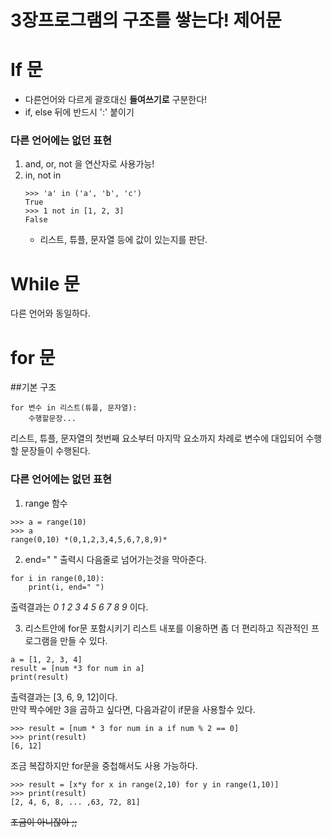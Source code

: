 3장프로그램의 구조를 쌓는다! 제어문
===================================
# If 문
- 다른언어와 다르게 괄호대신 **들여쓰기로** 구분한다!
- if, else 뒤에 반드시 ':' 붙이기

### 다른 언어에는 없던 표현
1. and, or, not 을 연산자로 사용가능!
2. in, not in
	```
	>>> 'a' in ('a', 'b', 'c')
	True
	>>> 1 not in [1, 2, 3]
	False
	```
	- 리스트, 튜플, 문자열 등에 값이 있는지를 판단.

# While 문
 다른 언어와 동일하다.

# for 문
##기본 구조
```{.Python}
for 변수 in 리스트(튜플, 문자열):
	수행할문장...
```
리스트, 튜플, 문자열의 첫번째 요소부터 마지막 요소까지 차례로 변수에 대입되어 수행할 문장들이 수행된다.  
### 다른 언어에는 없던 표현
1. range 함수
```
>>> a = range(10)
>>> a
range(0,10) *(0,1,2,3,4,5,6,7,8,9)*
```
2. end=" "
출력시 다음줄로 넘어가는것을 막아준다.
```
for i in range(0,10):
	print(i, end=" ")
```
출력결과는 *0 1 2 3 4 5 6 7 8 9* 이다.

3. 리스트안에 for문 포함시키기
리스트 내포를 이용하면 좀 더 편리하고 직관적인 프로그램을 만들 수 있다.
```{.Python}
a = [1, 2, 3, 4]
result = [num *3 for num in a]
print(result)
```
출력결과는 [3, 6, 9, 12]이다.  
만약 짝수에만 3을 곱하고 싶다면, 다음과같이 if문을 사용할수 있다.  
```
>>> result = [num * 3 for num in a if num % 2 == 0]
>>> print(result)
[6, 12]
```

조금 복잡하지만 for문을 중첩해서도 사용 가능하다.  
```
>>> result = [x*y for x in range(2,10) for y in range(1,10)]
>>> print(result)
[2, 4, 6, 8, ... ,63, 72, 81]
```
~~조금이 아니잖아 ;;~~

